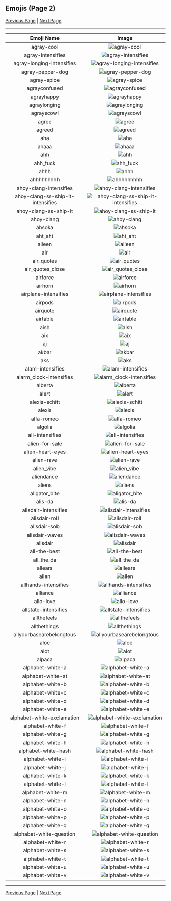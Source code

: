 
## Emojis (Page 2)

[Previous Page](/docs/hc/page-a-0001.md)
  | [Next Page](/docs/hc/page-a-0003.md)

<hr />

|Emoji Name|Image|
| :-: | :-: |
|agray-cool| ![agray-cool](/emojis/hc/agray-cool.png)|
|agray-intensifies| ![agray-intensifies](/emojis/hc/agray-intensifies.gif)|
|agray-longing-intensifies| ![agray-longing-intensifies](/emojis/hc/agray-longing-intensifies.gif)|
|agray-pepper-dog| ![agray-pepper-dog](/emojis/hc/agray-pepper-dog.png)|
|agray-spice| ![agray-spice](/emojis/hc/agray-spice.png)|
|agrayconfused| ![agrayconfused](/emojis/hc/agrayconfused.png)|
|agrayhappy| ![agrayhappy](/emojis/hc/agrayhappy.png)|
|agraylonging| ![agraylonging](/emojis/hc/agraylonging.png)|
|agrayscowl| ![agrayscowl](/emojis/hc/agrayscowl.png)|
|agree| ![agree](/emojis/hc/agree.png)|
|agreed| ![agreed](/emojis/hc/agreed.jpg)|
|aha| ![aha](/emojis/hc/aha.png)|
|ahaaa| ![ahaaa](/emojis/hc/ahaaa.jpg)|
|ahh| ![ahh](/emojis/hc/ahh.png)|
|ahh_fuck| ![ahh_fuck](/emojis/hc/ahh_fuck.png)|
|ahhh| ![ahhh](/emojis/hc/ahhh.gif)|
|ahhhhhhhhh| ![ahhhhhhhhh](/emojis/hc/ahhhhhhhhh.gif)|
|ahoy-clang-intensifies| ![ahoy-clang-intensifies](/emojis/hc/ahoy-clang-intensifies.gif)|
|ahoy-clang-ss-ship-it-intensifies| ![ahoy-clang-ss-ship-it-intensifies](/emojis/hc/ahoy-clang-ss-ship-it-intensifies.gif)|
|ahoy-clang-ss-ship-it| ![ahoy-clang-ss-ship-it](/emojis/hc/ahoy-clang-ss-ship-it.png)|
|ahoy-clang| ![ahoy-clang](/emojis/hc/ahoy-clang.png)|
|ahsoka| ![ahsoka](/emojis/hc/ahsoka.png)|
|aht_aht| ![aht_aht](/emojis/hc/aht_aht.jpg)|
|aileen| ![aileen](/emojis/hc/aileen.png)|
|air| ![air](/emojis/hc/air.png)|
|air_quotes| ![air_quotes](/emojis/hc/air_quotes.gif)|
|air_quotes_close| ![air_quotes_close](/emojis/hc/air_quotes_close.gif)|
|airforce| ![airforce](/emojis/hc/airforce.png)|
|airhorn| ![airhorn](/emojis/hc/airhorn.png)|
|airplane-intensifies| ![airplane-intensifies](/emojis/hc/airplane-intensifies.gif)|
|airpods| ![airpods](/emojis/hc/airpods.png)|
|airquote| ![airquote](/emojis/hc/airquote.gif)|
|airtable| ![airtable](/emojis/hc/airtable.png)|
|aish| ![aish](/emojis/hc/aish.gif)|
|aix| ![aix](/emojis/hc/aix.jpg)|
|aj| ![aj](/emojis/hc/aj.png)|
|akbar| ![akbar](/emojis/hc/akbar.jpg)|
|aks| ![aks](/emojis/hc/aks.png)|
|alam-intensifies| ![alam-intensifies](/emojis/hc/alam-intensifies.gif)|
|alarm_clock-intensifies| ![alarm_clock-intensifies](/emojis/hc/alarm_clock-intensifies.gif)|
|alberta| ![alberta](/emojis/hc/alberta.png)|
|alert| ![alert](/emojis/hc/alert.gif)|
|alexis-schitt| ![alexis-schitt](/emojis/hc/alexis-schitt.png)|
|alexis| ![alexis](/emojis/hc/alexis.jpg)|
|alfa-romeo| ![alfa-romeo](/emojis/hc/alfa-romeo.png)|
|algolia| ![algolia](/emojis/hc/algolia.png)|
|ali-intensifies| ![ali-intensifies](/emojis/hc/ali-intensifies.gif)|
|alien-for-sale| ![alien-for-sale](/emojis/hc/alien-for-sale.png)|
|alien-heart-eyes| ![alien-heart-eyes](/emojis/hc/alien-heart-eyes.png)|
|alien-rave| ![alien-rave](/emojis/hc/alien-rave.gif)|
|alien_vibe| ![alien_vibe](/emojis/hc/alien_vibe.gif)|
|aliendance| ![aliendance](/emojis/hc/aliendance.gif)|
|aliens| ![aliens](/emojis/hc/aliens.png)|
|aligator_bite| ![aligator_bite](/emojis/hc/aligator_bite.gif)|
|alis-da| ![alis-da](/emojis/hc/alis-da.png)|
|alisdair-intensifies| ![alisdair-intensifies](/emojis/hc/alisdair-intensifies.gif)|
|alisdair-roll| ![alisdair-roll](/emojis/hc/alisdair-roll.gif)|
|alisdair-sob| ![alisdair-sob](/emojis/hc/alisdair-sob.png)|
|alisdair-waves| ![alisdair-waves](/emojis/hc/alisdair-waves.gif)|
|alisdair| ![alisdair](/emojis/hc/alisdair.png)|
|all-the-best| ![all-the-best](/emojis/hc/all-the-best.png)|
|all_the_da| ![all_the_da](/emojis/hc/all_the_da.png)|
|allears| ![allears](/emojis/hc/allears.gif)|
|allen| ![allen](/emojis/hc/allen.jpg)|
|allhands-intensifies| ![allhands-intensifies](/emojis/hc/allhands-intensifies.gif)|
|alliance| ![alliance](/emojis/hc/alliance.png)|
|allo-love| ![allo-love](/emojis/hc/allo-love.gif)|
|allstate-intensifies| ![allstate-intensifies](/emojis/hc/allstate-intensifies.gif)|
|allthefeels| ![allthefeels](/emojis/hc/allthefeels.png)|
|allthethings| ![allthethings](/emojis/hc/allthethings.png)|
|allyourbasearebelongtous| ![allyourbasearebelongtous](/emojis/hc/allyourbasearebelongtous.gif)|
|aloe| ![aloe](/emojis/hc/aloe.png)|
|alot| ![alot](/emojis/hc/alot.png)|
|alpaca| ![alpaca](/emojis/hc/alpaca.png)|
|alphabet-white-a| ![alphabet-white-a](/emojis/hc/alphabet-white-a.png)|
|alphabet-white-at| ![alphabet-white-at](/emojis/hc/alphabet-white-at.png)|
|alphabet-white-b| ![alphabet-white-b](/emojis/hc/alphabet-white-b.png)|
|alphabet-white-c| ![alphabet-white-c](/emojis/hc/alphabet-white-c.png)|
|alphabet-white-d| ![alphabet-white-d](/emojis/hc/alphabet-white-d.png)|
|alphabet-white-e| ![alphabet-white-e](/emojis/hc/alphabet-white-e.png)|
|alphabet-white-exclamation| ![alphabet-white-exclamation](/emojis/hc/alphabet-white-exclamation.png)|
|alphabet-white-f| ![alphabet-white-f](/emojis/hc/alphabet-white-f.png)|
|alphabet-white-g| ![alphabet-white-g](/emojis/hc/alphabet-white-g.png)|
|alphabet-white-h| ![alphabet-white-h](/emojis/hc/alphabet-white-h.png)|
|alphabet-white-hash| ![alphabet-white-hash](/emojis/hc/alphabet-white-hash.png)|
|alphabet-white-i| ![alphabet-white-i](/emojis/hc/alphabet-white-i.png)|
|alphabet-white-j| ![alphabet-white-j](/emojis/hc/alphabet-white-j.png)|
|alphabet-white-k| ![alphabet-white-k](/emojis/hc/alphabet-white-k.png)|
|alphabet-white-l| ![alphabet-white-l](/emojis/hc/alphabet-white-l.png)|
|alphabet-white-m| ![alphabet-white-m](/emojis/hc/alphabet-white-m.png)|
|alphabet-white-n| ![alphabet-white-n](/emojis/hc/alphabet-white-n.png)|
|alphabet-white-o| ![alphabet-white-o](/emojis/hc/alphabet-white-o.png)|
|alphabet-white-p| ![alphabet-white-p](/emojis/hc/alphabet-white-p.png)|
|alphabet-white-q| ![alphabet-white-q](/emojis/hc/alphabet-white-q.png)|
|alphabet-white-question| ![alphabet-white-question](/emojis/hc/alphabet-white-question.png)|
|alphabet-white-r| ![alphabet-white-r](/emojis/hc/alphabet-white-r.png)|
|alphabet-white-s| ![alphabet-white-s](/emojis/hc/alphabet-white-s.png)|
|alphabet-white-t| ![alphabet-white-t](/emojis/hc/alphabet-white-t.png)|
|alphabet-white-u| ![alphabet-white-u](/emojis/hc/alphabet-white-u.png)|
|alphabet-white-v| ![alphabet-white-v](/emojis/hc/alphabet-white-v.png)|

<hr/>

[Previous Page](/docs/hc/page-a-0001.md)
  | [Next Page](/docs/hc/page-a-0003.md)